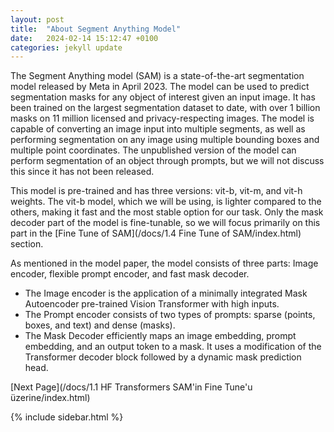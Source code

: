 ```yaml
---
layout: post
title:  "About Segment Anything Model"
date:   2024-02-14 15:12:47 +0100
categories: jekyll update
---
```



The Segment Anything model (SAM) is a state-of-the-art segmentation model released by Meta in April 2023. The model can be used to predict segmentation masks for any object of interest given an input image. It has been trained on the largest segmentation dataset to date, with over 1 billion masks on 11 million licensed and privacy-respecting images. The model is capable of converting an image input into multiple segments, as well as performing segmentation on any image using multiple bounding boxes and multiple point coordinates. The unpublished version of the model can perform segmentation of an object through prompts, but we will not discuss this since it has not been released.

This model is pre-trained and has three versions: vit-b, vit-m, and vit-h weights. The vit-b model, which we will be using, is lighter compared to the others, making it fast and the most stable option for our task. Only the mask decoder part of the model is fine-tunable, so we will focus primarily on this part in the [Fine Tune of SAM](/docs/1.4  Fine Tune of SAM/index.html) section.

As mentioned in the model paper, the model consists of three parts: Image encoder, flexible prompt encoder, and fast mask decoder.

- The Image encoder is the application of a minimally integrated Mask Autoencoder pre-trained Vision Transformer with high inputs.
- The Prompt encoder consists of two types of prompts: sparse (points, boxes, and text) and dense (masks).
- The Mask Decoder efficiently maps an image embedding, prompt embedding, and an output token to a mask. It uses a modification of the Transformer decoder block followed by a dynamic mask prediction head.


[Next Page](/docs/1.1  HF Transformers SAM'in Fine Tune'u üzerine/index.html)

{% include sidebar.html %}



